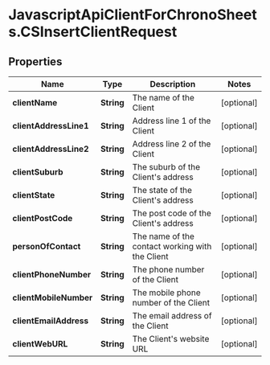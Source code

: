# JavascriptApiClientForChronoSheets.CSInsertClientRequest

## Properties
Name | Type | Description | Notes
------------ | ------------- | ------------- | -------------
**clientName** | **String** | The name of the Client | [optional] 
**clientAddressLine1** | **String** | Address line 1 of the Client | [optional] 
**clientAddressLine2** | **String** | Address line 2 of the Client | [optional] 
**clientSuburb** | **String** | The suburb of the Client&#39;s address | [optional] 
**clientState** | **String** | The state of the Client&#39;s address | [optional] 
**clientPostCode** | **String** | The post code of the Client&#39;s address | [optional] 
**personOfContact** | **String** | The name of the contact working with the Client | [optional] 
**clientPhoneNumber** | **String** | The phone number of the Client | [optional] 
**clientMobileNumber** | **String** | The mobile phone number of the Client | [optional] 
**clientEmailAddress** | **String** | The email address of the Client | [optional] 
**clientWebURL** | **String** | The Client&#39;s website URL | [optional] 


